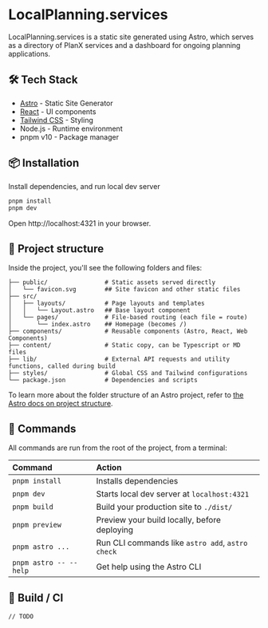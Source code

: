 # LocalPlanning.services
LocalPlanning.services is a static site generated using Astro, which serves as a directory of PlanX services and a dashboard for ongoing planning applications.

## 🛠️ Tech Stack
- [Astro](https://astro.build/) - Static Site Generator
- [React](https://react.dev/) - UI components
- [Tailwind CSS](https://tailwindcss.com/) - Styling
- Node.js - Runtime environment
- pnpm v10 - Package manager

## 📦 Installation

Install dependencies, and run local dev server

```bash
pnpm install
pnpm dev
```

Open http://localhost:4321 in your browser.


## 🚀 Project structure

Inside the project, you'll see the following folders and files:

```text
├── public/                # Static assets served directly
│   └── favicon.svg        ## Site favicon and other static files
├── src/
│   ├── layouts/           # Page layouts and templates
│   │   └── Layout.astro   ## Base layout component
│   └── pages/             # File-based routing (each file = route)
│       └── index.astro    ## Homepage (becomes /)
├── components/            # Reusable components (Astro, React, Web Components)
├── content/               # Static copy, can be Typescript or MD files
├── lib/                   # External API requests and utility functions, called during build
├── styles/                # Global CSS and Tailwind configurations
└── package.json           # Dependencies and scripts
```

To learn more about the folder structure of an Astro project, refer to [the Astro docs on project structure](https://docs.astro.build/en/basics/project-structure/).

## 🧞 Commands

All commands are run from the root of the project, from a terminal:

| Command                   | Action                                           |
| :------------------------ | :----------------------------------------------- |
| `pnpm install`             | Installs dependencies                            |
| `pnpm dev`             | Starts local dev server at `localhost:4321`      |
| `pnpm build`           | Build your production site to `./dist/`          |
| `pnpm preview`         | Preview your build locally, before deploying     |
| `pnpm astro ...`       | Run CLI commands like `astro add`, `astro check` |
| `pnpm astro -- --help` | Get help using the Astro CLI                     |

## 🤖 Build / CI
`// TODO`